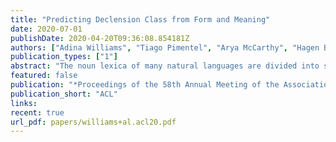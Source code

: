 ```yaml
---
title: "Predicting Declension Class from Form and Meaning"
date: 2020-07-01
publishDate: 2020-04-20T09:36:08.854181Z
authors: ["Adina Williams", "Tiago Pimentel", "Arya McCarthy", "Hagen Blix", "Ryan Cotterell"]
publication_types: ["1"]
abstract: "The noun lexica of many natural languages are divided into several classes characterized by morphological properties. Such subdivisions can appear arbitrary, as a noun’s class cannot straightforwardly be deduced from its form or meaning alone. Despite this, loose semantic or phonological regularities can be for individual declension classes on a by-language basis. Here, we measure how much information, in bits, phonological form and/or meaning shares with declension class in Czech and German. Because form and meaning can imperfectly predict gender, and gender—as we quantitatively verify—can, in turn, provide information about declension class, we control for gender to determine how much additional information these factors share with class. We find that mutual information (MI) between class and form differs significantly from zero, as does MI between class and meaning in both languages. Tripartite MI between class, form, and meaning (given gender) is also significant. Our study is important for two reasons: first, it lends quantitative support to a classic theoretical contention in some areas of linguistics that declension class is a more fine-grained grammatical system built atop grammatical gender. Secondly, it provides evidence that form and meaning modulate the predictability of declension class to different degrees, not just by language, but also by class."
featured: false
publication: "*Proceedings of the 58th Annual Meeting of the Association for Computational Linguistics*"
publication_short: "ACL"
links:
recent: true
url_pdf: papers/williams+al.acl20.pdf
---
```


